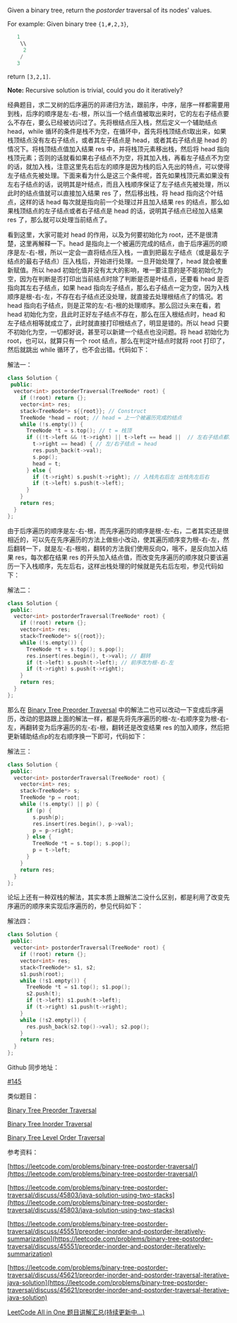 Given a binary tree, return the _postorder_ traversal of its nodes' values.

For example: Given binary tree `{1,#,2,3}`,

```cpp
   1
    \\
     2
    /
   3
```

return `[3,2,1]`.

**Note:** Recursive solution is trivial, could you do it iteratively?

经典题目，求二叉树的后序遍历的非递归方法，跟前序，中序，层序一样都需要用到栈，后序的顺序是左-右-根，所以当一个结点值被取出来时，它的左右子结点要么不存在，要么已经被访问过了。先将根结点压入栈，然后定义一个辅助结点 head，while 循环的条件是栈不为空，在循环中，首先将栈顶结点t取出来，如果栈顶结点没有左右子结点，或者其左子结点是 head，或者其右子结点是 head 的情况下。将栈顶结点值加入结果 res 中，并将栈顶元素移出栈，然后将 head 指向栈顶元素；否则的话就看如果右子结点不为空，将其加入栈，再看左子结点不为空的话，就加入栈，注意这里先右后左的顺序是因为栈的后入先出的特点，可以使得左子结点先被处理。下面来看为什么是这三个条件呢，首先如果栈顶元素如果没有左右子结点的话，说明其是叶结点，而且入栈顺序保证了左子结点先被处理，所以此时的结点值就可以直接加入结果 res 了，然后移出栈，将 head 指向这个叶结点，这样的话 head 每次就是指向前一个处理过并且加入结果 res 的结点，那么如果栈顶结点的左子结点或者右子结点是 head 的话，说明其子结点已经加入结果 res 了，那么就可以处理当前结点了。

看到这里，大家可能对 head 的作用，以及为何要初始化为 root，还不是很清楚，这里再解释一下。head 是指向上一个被遍历完成的结点，由于后序遍历的顺序是左-右-根，所以一定会一直将结点压入栈，一直到把最左子结点（或是最左子结点的最右子结点）压入栈后，开始进行处理。一旦开始处理了，head 就会被重新赋值。所以 head 初始化值并没有太大的影响，唯一要注意的是不能初始化为空，因为在判断是否打印出当前结点时除了判断是否是叶结点，还要看 head 是否指向其左右子结点，如果 head 指向左子结点，那么右子结点一定为空，因为入栈顺序是根-右-左，不存在右子结点还没处理，就直接去处理根结点了的情况。若 head 指向右子结点，则是正常的左-右-根的处理顺序。那么回过头来在看，若 head 初始化为空，且此时正好左子结点不存在，那么在压入根结点时，head 和左子结点相等就成立了，此时就直接打印根结点了，明显是错的。所以 head 只要不初始化为空，一切都好说，甚至可以新建一个结点也没问题。将 head 初始化为 root，也可以，就算只有一个 root 结点，那么在判定叶结点时就将 root 打印了，然后就跳出 while 循环了，也不会出错。代码如下：

解法一：

```cpp
class Solution {
 public:
  vector<int> postorderTraversal(TreeNode* root) {
    if (!root) return {};
    vector<int> res;
    stack<TreeNode*> s{{root}}; // Construct
    TreeNode *head = root; // head = 上一个被遍历完成的结点
    while (!s.empty()) {
      TreeNode *t = s.top(); // t = 栈顶
      if ((!t->left && !t->right) || t->left == head ||  // 左右子结点都为空
        t->right == head) { // 左/右子结点 = head
        res.push_back(t->val);
        s.pop();
        head = t;
      } else {
        if (t->right) s.push(t->right); // 入栈先右后左 出栈先左后右
        if (t->left) s.push(t->left);
      }
    }
    return res;
  }
};
```

由于后序遍历的顺序是左-右-根，而先序遍历的顺序是根-左-右，二者其实还是很相近的，可以先在先序遍历的方法上做些小改动，使其遍历顺序变为根-右-左，然后翻转一下，就是左-右-根啦，翻转的方法我们使用反向Q，哦不，是反向加入结果 res，每次都在结果 res 的开头加入结点值，而改变先序遍历的顺序就只要该遍历一下入栈顺序，先左后右，这样出栈处理的时候就是先右后左啦，参见代码如下：

解法二：

```cpp
class Solution {
 public:
  vector<int> postorderTraversal(TreeNode* root) {
    if (!root) return {};
    vector<int> res;
    stack<TreeNode*> s{{root}};
    while (!s.empty()) {
      TreeNode *t = s.top(); s.pop();
      res.insert(res.begin(), t->val); // 翻转
      if (t->left) s.push(t->left); // 前序改为根-右-左
      if (t->right) s.push(t->right);
    }
    return res;
  }
};
```

那么在 [Binary Tree Preorder Traversal](http://www.cnblogs.com/grandyang/p/4146981.html) 中的解法二也可以改动一下变成后序遍历，改动的思路跟上面的解法一样，都是先将先序遍历的根-左-右顺序变为根-右-左，再翻转变为后序遍历的左-右-根，翻转还是改变结果 res 的加入顺序，然后把更新辅助结点p的左右顺序换一下即可，代码如下：

解法三：

```cpp
class Solution {
 public:
  vector<int> postorderTraversal(TreeNode* root) {
    vector<int> res;
    stack<TreeNode*> s;
    TreeNode *p = root;
    while (!s.empty() || p) {
      if (p) {
        s.push(p);
        res.insert(res.begin(), p->val);
        p = p->right;
      } else {
        TreeNode *t = s.top(); s.pop();
        p = t->left;
      }
    }
    return res;
  }
};
```

论坛上还有一种双栈的解法，其实本质上跟解法二没什么区别，都是利用了改变先序遍历的顺序来实现后序遍历的，参见代码如下：

解法四：

```cpp
class Solution {
 public:
  vector<int> postorderTraversal(TreeNode* root) {
    if (!root) return {};
    vector<int> res;
    stack<TreeNode*> s1, s2;
    s1.push(root);
    while (!s1.empty()) {
      TreeNode *t = s1.top(); s1.pop();
      s2.push(t);
      if (t->left) s1.push(t->left);
      if (t->right) s1.push(t->right);
    }
    while (!s2.empty()) {
      res.push_back(s2.top()->val); s2.pop();
    }
    return res;
  }
};
```

Github 同步地址：

[#145](https://github.com/grandyang/leetcode/issues/145)

类似题目：

[Binary Tree Preorder Traversal](http://www.cnblogs.com/grandyang/p/4146981.html)

[Binary Tree Inorder Traversal](http://www.cnblogs.com/grandyang/p/4297300.html)

[Binary Tree Level Order Traversal](http://www.cnblogs.com/grandyang/p/4051321.html)

参考资料：

[https://leetcode.com/problems/binary-tree-postorder-traversal/](https://leetcode.com/problems/binary-tree-postorder-traversal/)

[https://leetcode.com/problems/binary-tree-postorder-traversal/discuss/45803/java-solution-using-two-stacks](https://leetcode.com/problems/binary-tree-postorder-traversal/discuss/45803/java-solution-using-two-stacks)

[https://leetcode.com/problems/binary-tree-postorder-traversal/discuss/45551/preorder-inorder-and-postorder-iteratively-summarization](https://leetcode.com/problems/binary-tree-postorder-traversal/discuss/45551/preorder-inorder-and-postorder-iteratively-summarization)

[https://leetcode.com/problems/binary-tree-postorder-traversal/discuss/45621/preorder-inorder-and-postorder-traversal-iterative-java-solution](https://leetcode.com/problems/binary-tree-postorder-traversal/discuss/45621/preorder-inorder-and-postorder-traversal-iterative-java-solution)

[LeetCode All in One 题目讲解汇总(持续更新中...)](http://www.cnblogs.com/grandyang/p/4606334.html)